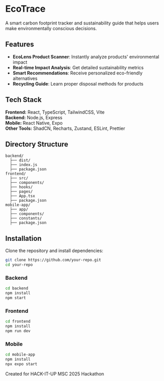 # EcoTrace

A smart carbon footprint tracker and sustainability guide that helps users make environmentally conscious decisions.

## Features

- **EcoLens Product Scanner**: Instantly analyze products' environmental impact
- **Real-time Impact Analysis**: Get detailed sustainability metrics
- **Smart Recommendations**: Receive personalized eco-friendly alternatives
- **Recycling Guide**: Learn proper disposal methods for products

## Tech Stack
**Frontend:** React, TypeScript, TailwindCSS, Vite  
**Backend:** Node.js, Express  
**Mobile:** React Native, Expo  
**Other Tools:** ShadCN, Recharts, Zustand, ESLint, Prettier

## Directory Structure
```
backend/
  ├── dist/
  ├── index.js
  ├── package.json
frontend/
  ├── src/
  ├── components/
  ├── hooks/
  ├── pages/
  ├── App.tsx
  ├── package.json
mobile-app/
  ├── app/
  ├── components/
  ├── constants/
  ├── package.json
```

## Installation
Clone the repository and install dependencies:
```sh
git clone https://github.com/your-repo.git
cd your-repo
```
### Backend
```sh
cd backend
npm install
npm start
```
### Frontend
```sh
cd frontend
npm install
npm run dev
```
### Mobile
```sh
cd mobile-app
npm install
npx expo start
```



Created for HACK-IT-UP MSC 2025 Hackathon
